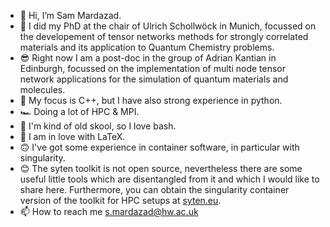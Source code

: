 - 👋 Hi, I’m Sam Mardazad.
- 👀 I did my PhD at the chair of Ulrich Schollwöck in Munich, focussed on the developement of tensor networks methods for strongly correlated materials and its application to Quantum Chemistry problems.
- 😎 Right now I am a post-doc in the group of Adrian Kantian in Edinburgh, focussed on the implementation of multi node tensor network applications for the simulation of quantum materials and molecules.
- 🌱 My focus is C++, but I have also strong experience in python.
- 🏎 Doing a lot of HPC & MPI.
- 🤩 I'm kind of old skool, so I love bash.
- 🥰 I am in love with LaTeX.
- 🙃 I've got some experience in container software, in particular with singularity.
- 😊 The syten toolkit is not open source, nevertheless there are some useful little tools which are disentangled from it and which I would like to share here. Furthermore, you can obtain the singularity container version of the toolkit for HPC setups at [syten.eu](https://syten.eu).
- 📫 How to reach me s.mardazad@hw.ac.uk
